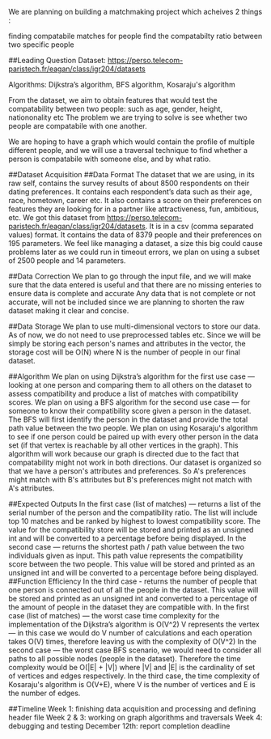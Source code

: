 We are planning on building a matchmaking project which acheives 2 things :

finding compatabile matches for people
find the compatabilty ratio between two specific people

##Leading Question
Dataset: https://perso.telecom-paristech.fr/eagan/class/igr204/datasets

Algorithms: 
Dijkstra’s algorithm, BFS algorithm, Kosaraju's algorithm

From the dataset, we aim to obtain features that would test the compatability between two people: such as age, gender, height, nationonality etc The problem we are trying to solve is see whether two people are compatabile with one another. 

We are hoping to have a graph which would contain the profile of multiple different people, and we will use a traversal technique to find whether a person is compatabile with someone else, and by what ratio. 

##Dataset Acquisition
##Data Format
The dataset that we are using, in its raw self, contains the survey results of about 8500 respondents on their dating preferences. It contains each respondent’s data such as their age, race, hometown, career etc. It also contains a score on their preferences on features they are looking for in a partner like attractiveness, fun, ambitious, etc. We got this dataset from https://perso.telecom-paristech.fr/eagan/class/igr204/datasets. It is in a csv (comma separated values) format. It contains the data of 8379 people and their preferences on 195 parameters. We feel like managing a dataset, a size this big could cause problems later as we could run in timeout errors, we plan on using a subset of 2500 people and 14 parameters.

##Data Correction
We plan to go through the input file, and we will make sure that the data entered is useful and that there are no missing enteries to ensure data is complete and accurate Any data that is not complete or not accurate, will not be included since we are planning to shorten the raw dataset making it clear and concise.

##Data Storage
We plan to use multi-dimensional vectors to store our data. As of now, we do not need to use preprocessed tables etc. Since we will be simply be storing each person's names and attributes in the vector, the storage cost will be O(N) where N is the number of people in our final dataset. 

##Algorithm
We plan on using Dijkstra’s algorithm for the first use case — looking at one person and comparing them to all others on the dataset to assess compatibility and produce a list of matches with compatibility scores. 
We plan on using a BFS algorithm for the second use case — for someone to know their compatibility score given a person in the dataset. The BFS will first identify the person in the dataset and provide the total path value between the two people. 
We plan on using Kosaraju's algorithm to see if one person could be paired up with every other person in the data set (if that vertex is reachable by all other vertices in the graph). This algorithm will work because our graph is directed due to the fact that compatability might not work in both directions. Our dataset is organized so that we have a person's attributes and preferences. So A's preferences might match with B's attributes but B's preferences might not match with A's attributes. 

##Expected Outputs
In the first case (list of matches) — returns a list of the serial number of the person and the compatibility ratio. The list will include top 10 matches and be ranked by highest to lowest compatibility score. The value for the compatibility store will be stored and printed as an unsigned int and will be converted to a percentage before being displayed.
In the second case — returns the shortest path / path value between the two individuals given as input. This path value represents the compatibility score between the two people. This value will be stored and printed as an unsigned int and will be converted to a percentage before being displayed.
##Function Efficiency
In the third case - returns the number of people that one person is connected out of all the people in the dataset. This value will be stored and printed as an unsigned int and converted to a percentage of the amount of people in the dataset they are compatible with. 
In the first case (list of matches) — the worst case time complexity for the implementation of the Dijkstra’s algorithm is O(V^2)
V represents the vertex — in this case we would do V number of calculations and each operation takes O(V) times, therefore leaving us with the complexity of O(V^2)
In the second case — the worst case BFS scenario, we would need to consider all paths to all possible nodes (people in the dataset). Therefore the time complexity would be O(|E| + |V|) where |V| and |E| is the cardinality of set of vertices and edges respectively.
In the third case, the time complexity of Kosaraju's algorithm is O(V+E), where V is the number of vertices and E is the number of edges.

##Timeline
Week 1: finishing data acquisition and processing and defining header file 
Week 2 & 3: working on graph algorithms and traversals 
Week 4: debugging and testing
December 12th: report completion deadline
